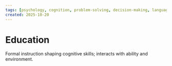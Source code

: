 ```yaml
---
tags: [psychology, cognition, problem-solving, decision-making, language, intelligence, testing, heuristics, bias]
created: 2025-10-20
---
```

# Education

Formal instruction shaping cognitive skills; interacts with ability and environment.
